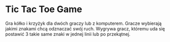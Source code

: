  # Tic Tac Toe Game
 
Gra kółko i krzyżyk dla dwóch graczy lub z komputerem.
Gracze wybierają jakimi znakami chcą odznaczać swój ruch. 
Wygrywa gracz, któremu uda się postawić 3 takie same znaki w jednej linii
lub po przekątnej. 
